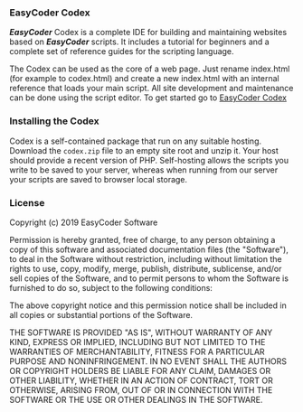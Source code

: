### EasyCoder Codex ###

**_EasyCoder_** Codex is a complete IDE for building and maintaining websites based on **_EasyCoder_** scripts. It includes a tutorial for beginners and a complete set of reference guides for the scripting language.

The Codex can be used as the core of a web page. Just rename index.html (for example to codex.html) and create a new index.html with an internal reference that loads your main script. All site development and maintenance can be done using the script editor. To get started go to [EasyCoder Codex](https://codex.easycoder.software)

### Installing the Codex ###
Codex is a self-contained package that run on any suitable hosting. Download the `codex.zip` file to an empty site root and unzip it. Your host should provide a recent version of PHP. Self-hosting allows the scripts you write to be saved to your server, whereas when running from our server your scripts are saved to browser local storage.

### License ###

Copyright (c) 2019 EasyCoder Software

Permission is hereby granted, free of charge, to any person obtaining a copy of this software and associated documentation files (the "Software"), to deal in the Software without restriction, including without limitation the rights to use, copy, modify, merge, publish, distribute, sublicense, and/or sell copies of the Software, and to permit persons to whom the Software is furnished to do so, subject to the following conditions:

The above copyright notice and this permission notice shall be included in all copies or substantial portions of the Software.

THE SOFTWARE IS PROVIDED "AS IS", WITHOUT WARRANTY OF ANY KIND, EXPRESS OR IMPLIED, INCLUDING BUT NOT LIMITED TO THE WARRANTIES OF MERCHANTABILITY, FITNESS FOR A PARTICULAR PURPOSE AND NONINFRINGEMENT. IN NO EVENT SHALL THE AUTHORS OR COPYRIGHT HOLDERS BE LIABLE FOR ANY CLAIM, DAMAGES OR OTHER LIABILITY, WHETHER IN AN ACTION OF CONTRACT, TORT OR OTHERWISE, ARISING FROM, OUT OF OR IN CONNECTION WITH THE SOFTWARE OR THE USE OR OTHER DEALINGS IN THE SOFTWARE.

